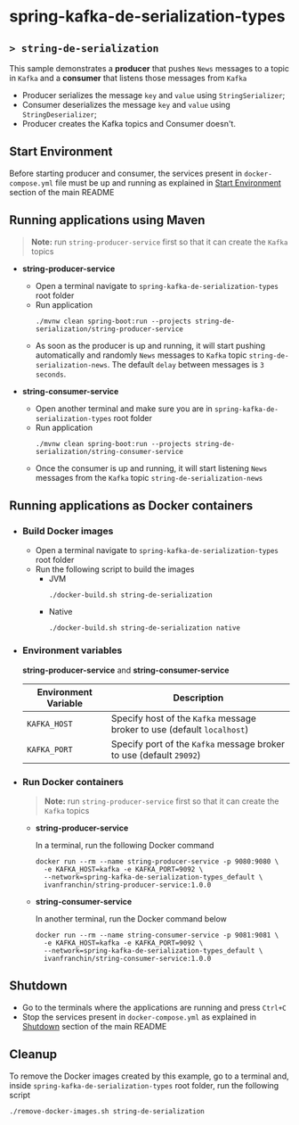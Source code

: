 # spring-kafka-de-serialization-types
## `> string-de-serialization`

This sample demonstrates a **producer** that pushes `News` messages to a topic in `Kafka` and a **consumer** that listens those messages from `Kafka`
- Producer serializes the message `key` and `value` using `StringSerializer`;
- Consumer deserializes the message `key` and `value` using `StringDeserializer`;
- Producer creates the Kafka topics and Consumer doesn't.

## Start Environment

Before starting producer and consumer, the services present in `docker-compose.yml` file must be up and running as explained in [Start Environment](https://github.com/ivangfr/spring-kafka-de-serialization-types#start-environment) section of the main README

## Running applications using Maven

> **Note:** run `string-producer-service` first so that it can create the `Kafka` topics

- **string-producer-service**

  - Open a terminal navigate to `spring-kafka-de-serialization-types` root folder
  - Run application
    ```
    ./mvnw clean spring-boot:run --projects string-de-serialization/string-producer-service
    ```
  - As soon as the producer is up and running, it will start pushing automatically and randomly `News` messages to `Kafka` topic `string-de-serialization-news`. The default `delay` between messages is `3 seconds`.

- **string-consumer-service**

  - Open another terminal and make sure you are in `spring-kafka-de-serialization-types` root folder
  - Run application
    ```
    ./mvnw clean spring-boot:run --projects string-de-serialization/string-consumer-service
    ```
  - Once the consumer is up and running, it will start listening `News` messages from the `Kafka` topic `string-de-serialization-news`

## Running applications as Docker containers

- ### Build Docker images
  
  - Open a terminal navigate to `spring-kafka-de-serialization-types` root folder
  - Run the following script to build the images
    - JVM
      ```
      ./docker-build.sh string-de-serialization
      ```
    - Native
      ```
      ./docker-build.sh string-de-serialization native
      ```

- ### Environment variables

  **string-producer-service** and **string-consumer-service**
  
  | Environment Variable | Description                                                             |
  | -------------------- | ----------------------------------------------------------------------- |
  | `KAFKA_HOST`         | Specify host of the `Kafka` message broker to use (default `localhost`) |
  | `KAFKA_PORT`         | Specify port of the `Kafka` message broker to use (default `29092`)     |

- ### Run Docker containers

  > **Note:** run `string-producer-service` first so that it can create the `Kafka` topics

  - **string-producer-service**
    
    In a terminal, run the following Docker command
    ```
    docker run --rm --name string-producer-service -p 9080:9080 \
      -e KAFKA_HOST=kafka -e KAFKA_PORT=9092 \
      --network=spring-kafka-de-serialization-types_default \
      ivanfranchin/string-producer-service:1.0.0
    ```

  - **string-consumer-service**
    
    In another terminal, run the Docker command below
    ```
    docker run --rm --name string-consumer-service -p 9081:9081 \
      -e KAFKA_HOST=kafka -e KAFKA_PORT=9092 \
      --network=spring-kafka-de-serialization-types_default \
      ivanfranchin/string-consumer-service:1.0.0
    ```

## Shutdown

- Go to the terminals where the applications are running and press `Ctrl+C`
- Stop the services present in `docker-compose.yml` as explained in [Shutdown](https://github.com/ivangfr/spring-kafka-de-serialization-types#shutdown) section of the main README

## Cleanup

To remove the Docker images created by this example, go to a terminal and, inside `spring-kafka-de-serialization-types` root folder, run the following script
```
./remove-docker-images.sh string-de-serialization
```
